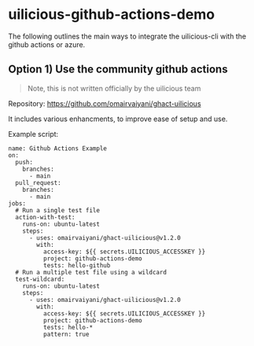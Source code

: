 # uilicious-github-actions-demo
The following outlines the main ways to integrate the uilicious-cli with the github actions or azure.

## Option 1) Use the community github actions

> Note, this is not written officially by the uilicious team

Repository: https://github.com/omairvaiyani/ghact-uilicious

It includes various enhancments, to improve ease of setup and use.

Example script:
```
name: Github Actions Example
on:
  push:
    branches:
      - main
  pull_request:
    branches:
      - main
jobs:
  # Run a single test file
  action-with-test:
    runs-on: ubuntu-latest
    steps:
      - uses: omairvaiyani/ghact-uilicious@v1.2.0
        with:
          access-key: ${{ secrets.UILICIOUS_ACCESSKEY }}
          project: github-actions-demo
          tests: hello-github
  # Run a multiple test file using a wildcard
  test-wildcard:
    runs-on: ubuntu-latest
    steps:
      - uses: omairvaiyani/ghact-uilicious@v1.2.0
        with:
          access-key: ${{ secrets.UILICIOUS_ACCESSKEY }}
          project: github-actions-demo
          tests: hello-*
          pattern: true
```
